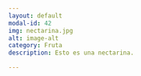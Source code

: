 ```yaml
---
layout: default
modal-id: 42
img: nectarina.jpg
alt: image-alt
category: Fruta
description: Esto es una nectarina.

---
```

